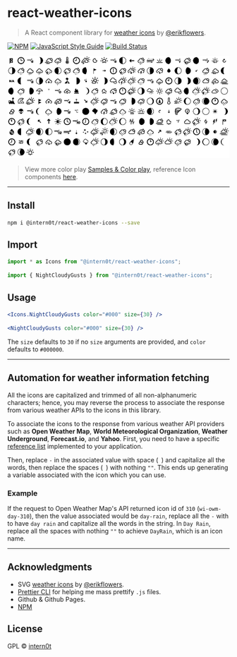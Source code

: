 # react-weather-icons

> A React component library for [weather icons](https://github.com/erikflowers/weather-icons) by [@erikflowers](https://github.com/erikflowers).

[![NPM](https://img.shields.io/npm/v/@intern0t/react-weather-icons)](https://www.npmjs.com/package/@intern0t/react-weather-icons) [![JavaScript Style Guide](https://img.shields.io/badge/code_style-standard-brightgreen.svg)](https://standardjs.com) [![Build Status](https://travis-ci.com/intern0t/react-weather-icons.svg?token=TXnzUuPXyX3zDxdTyjWy&branch=master)](https://travis-ci.com/intern0t/react-weather-icons)

![Weather Icons Black](screenshots/icons-black.png)

> View more color play [Samples & Color play](/Samples.md), reference Icon components [here](https://intern0t.github.io/react-weather-icons/).

---

## Install

```bash
npm i @intern0t/react-weather-icons --save
```

## Import

```jsx
import * as Icons from "@intern0t/react-weather-icons";
```

```jsx
import { NightCloudyGusts } from "@intern0t/react-weather-icons";
```

## Usage

```jsx
<Icons.NightCloudyGusts color="#000" size={30} />
```

```jsx
<NightCloudyGusts color="#000" size={30} />
```

The `size` defaults to `30` if no `size` arguments are provided, and `color` defaults to `#000000`.

---

## Automation for weather information fetching

All the icons are capitalized and trimmed of all non-alphanumeric characters; hence, you may reverse the process to associate the response from various weather APIs to the icons in this library.

To associate the icons to the response from various weather API providers such as **Open Weather Map**, **World Meteorological Organization**, **Weather Underground**, **Forecast.io**, and **Yahoo**. First, you need to have a specific [reference list](https://erikflowers.github.io/weather-icons/api-list.html) implemented to your application.

Then, replace `-` in the associated value with space (` `) and capitalize all the words, then replace the spaces (` `) with nothing `""`. This ends up generating a variable associated with the icon which you can use.

### Example

If the request to Open Weather Map's API returned icon id of `310` (`wi-owm-day-310`), then the value associated would be `day-rain`, replace all the `-` with ` ` to have `day rain` and capitalize all the words in the string. In `Day Rain`, replace all the spaces with nothing `""` to achieve `DayRain`, which is an icon name.

---

## Acknowledgments

-   SVG [weather icons](https://github.com/erikflowers/weather-icons) by [@erikflowers](https://github.com/erikflowers).
-   [Prettier CLI](https://prettier.io/docs/en/cli.html) for helping me mass prettify `.js` files.
-   Github & Github Pages.
-   [NPM](https://www.npmjs.com/package/@intern0t/react-weather-icons)

## License

GPL © [intern0t](https://github.com/intern0t)
